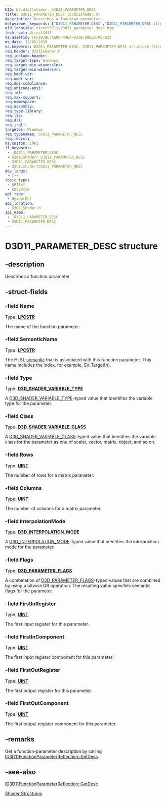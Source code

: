 ```yaml
---
UID: NS:d3d11shader._D3D11_PARAMETER_DESC
title: D3D11_PARAMETER_DESC (d3d11shader.h)
description: Describes a function parameter.
helpviewer_keywords: ["D3D11_PARAMETER_DESC","D3D11_PARAMETER_DESC structure [Direct3D 11]","d3d11shader/D3D11_PARAMETER_DESC","direct3d11.d3d11_parameter_desc"]
old-location: direct3d11\d3d11_parameter_desc.htm
tech.root: direct3d11
ms.assetid: C6F1079C-A686-44EA-933B-9DE2D70CFA33
ms.date: 12/05/2018
ms.keywords: D3D11_PARAMETER_DESC, D3D11_PARAMETER_DESC structure [Direct3D 11], d3d11shader/D3D11_PARAMETER_DESC, direct3d11.d3d11_parameter_desc
req.header: d3d11shader.h
req.include-header: 
req.target-type: Windows
req.target-min-winverclnt: 
req.target-min-winversvr: 
req.kmdf-ver: 
req.umdf-ver: 
req.ddi-compliance: 
req.unicode-ansi: 
req.idl: 
req.max-support: 
req.namespace: 
req.assembly: 
req.type-library: 
req.lib: 
req.dll: 
req.irql: 
targetos: Windows
req.typenames: D3D11_PARAMETER_DESC
req.redist: 
ms.custom: 19H1
f1_keywords:
 - _D3D11_PARAMETER_DESC
 - d3d11shader/_D3D11_PARAMETER_DESC
 - D3D11_PARAMETER_DESC
 - d3d11shader/D3D11_PARAMETER_DESC
dev_langs:
 - c++
topic_type:
 - APIRef
 - kbSyntax
api_type:
 - HeaderDef
api_location:
 - D3D11Shader.h
api_name:
 - _D3D11_PARAMETER_DESC
 - D3D11_PARAMETER_DESC
---
```


# D3D11_PARAMETER_DESC structure


## -description

Describes a function parameter.

## -struct-fields

### -field Name

Type: <b><a href="/windows/desktop/WinProg/windows-data-types">LPCSTR</a></b>

The name of the function parameter.

### -field SemanticName

Type: <b><a href="/windows/desktop/WinProg/windows-data-types">LPCSTR</a></b>

The HLSL <a href="/windows/desktop/direct3dhlsl/dx-graphics-hlsl-semantics">semantic</a> that is associated with this function parameter. This name includes the index, for example, SV_Target[n].

### -field Type

Type: <b><a href="/windows/desktop/api/d3dcommon/ne-d3dcommon-d3d_shader_variable_type">D3D_SHADER_VARIABLE_TYPE</a></b>

A <a href="/windows/desktop/api/d3dcommon/ne-d3dcommon-d3d_shader_variable_type">D3D_SHADER_VARIABLE_TYPE</a>-typed value that identifies the variable type for the parameter.

### -field Class

Type: <b><a href="/windows/desktop/api/d3dcommon/ne-d3dcommon-d3d_shader_variable_class">D3D_SHADER_VARIABLE_CLASS</a></b>

A <a href="/windows/desktop/api/d3dcommon/ne-d3dcommon-d3d_shader_variable_class">D3D_SHADER_VARIABLE_CLASS</a>-typed value that identifies the variable class for the parameter as one of scalar, vector, matrix, object, and so on.

### -field Rows

Type: <b><a href="/windows/desktop/WinProg/windows-data-types">UINT</a></b>

The number of rows for a matrix parameter.

### -field Columns

Type: <b><a href="/windows/desktop/WinProg/windows-data-types">UINT</a></b>

The number of columns for a matrix parameter.

### -field InterpolationMode

Type: <b><a href="/windows/desktop/api/d3dcommon/ne-d3dcommon-d3d_interpolation_mode">D3D_INTERPOLATION_MODE</a></b>

A <a href="/windows/desktop/api/d3dcommon/ne-d3dcommon-d3d_interpolation_mode">D3D_INTERPOLATION_MODE</a>-typed value that identifies the interpolation mode for the parameter.

### -field Flags

Type: <b><a href="/windows/desktop/api/d3dcommon/ne-d3dcommon-d3d_parameter_flags">D3D_PARAMETER_FLAGS</a></b>

A combination of <a href="/windows/desktop/api/d3dcommon/ne-d3dcommon-d3d_parameter_flags">D3D_PARAMETER_FLAGS</a>-typed values that are combined by using a bitwise OR operation. The resulting value specifies semantic flags for the parameter.

### -field FirstInRegister

Type: <b><a href="/windows/desktop/WinProg/windows-data-types">UINT</a></b>

The first input register for this parameter.

### -field FirstInComponent

Type: <b><a href="/windows/desktop/WinProg/windows-data-types">UINT</a></b>

The first input register component for this parameter.

### -field FirstOutRegister

Type: <b><a href="/windows/desktop/WinProg/windows-data-types">UINT</a></b>

The first output register for this parameter.

### -field FirstOutComponent

Type: <b><a href="/windows/desktop/WinProg/windows-data-types">UINT</a></b>

The first output register component for this parameter.

## -remarks

Get a function-parameter description by calling <a href="/windows/desktop/api/d3d11shader/nf-d3d11shader-id3d11functionparameterreflection-getdesc">ID3D11FunctionParameterReflection::GetDesc</a>.

## -see-also

<a href="/windows/desktop/api/d3d11shader/nf-d3d11shader-id3d11functionparameterreflection-getdesc">ID3D11FunctionParameterReflection::GetDesc</a>



<a href="/windows/desktop/direct3d11/d3d11-graphics-reference-shader-structures">Shader Structures</a>


